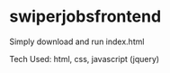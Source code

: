 # swiperjobsfrontend


Simply download and run index.html

Tech Used: html, css, javascript (jquery)
